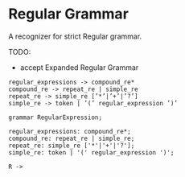 # Regular Grammar

A recognizer for strict Regular grammar.

TODO:

+ accept Expanded Regular Grammar

```
regular_expressions -> compound_re* 
compound_re -> repeat_re | simple_re 
repeat_re -> simple_re [’*’|’+’|’?’] 
simple_re -> token | ’(’ regular_expression ’)’
```


```antlrv4
grammar RegularExpression;

regular_expressions: compound_re*;
compound_re: repeat_re | simple_re;
repeat_re: simple_re ['*'|'+'|'?'];
simple_re: token | '(' regular_expression ')';
```

```
R -> 
```
